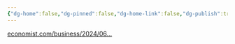 ```yaml
---
{"dg-home":false,"dg-pinned":false,"dg-home-link":false,"dg-publish":true,"tags":["dgblip"],"disabled rules":["yaml-title","yaml-title-alias","file-name-heading"],"title":"philipp on mastodon @ 2024-06-12","created-date":"2024-06-12T11:36:34","id":112603443670671090,"updated-date":"2025-05-02T08:50:44","dg-path":"blips/112603443670671082.md","permalink":"/blips/112603443670671082/","dgPassFrontmatter":true}
---
```



[economist.com/business/2024/06…](https://www.economist.com/business/2024/06/11/hey-siri-help-me-get-apple-out-of-an-ai-shaped-hole)



